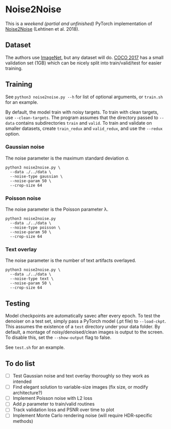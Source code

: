 # Noise2Noise
This is a *weekend (partial and unfinished)* PyTorch implementation of [Noise2Noise](https://arxiv.org/abs/1803.04189) (Lehtinen et al. 2018).

## Dataset

The authors use [ImageNet](http://image-net.org/download), but any dataset will do. [COCO 2017](http://cocodataset.org/#download) has a small validation set (1GB) which can be nicely split into train/valid/test for easier training.

## Training

See `python3 noise2noise.py --h` for list of optional arguments, or `train.sh` for an example.

By default, the model train with noisy targets. To train with clean targets, use `--clean-targets`. The program assumes that the directory passed to `--data` contains subdirectories `train` and `valid`. To train and validate on smaller datasets, create `train_redux` and `valid_redux`, and use the `--redux` option. 

### Gaussian noise
The noise parameter is the maximum standard deviation σ.
```
python3 noise2noise.py \
  --data ./../data \
  --noise-type gaussian \
  --noise-param 50 \
  --crop-size 64
```

### Poisson noise
The noise parameter is the Poisson parameter λ.
```
python3 noise2noise.py 
  --data ./../data \
  --noise-type poisson \
  --noise-param 50 \
  --crop-size 64
```

### Text overlay
The noise parameter is the number of text artifacts overlayed.
```
python3 noise2noise.py \
  --data ./../data \
  --noise-type text \
  --noise-param 50 \
  --crop-size 64
```

## Testing

Model checkpoints are automatically savec after every epoch. To test the denoiser on a test set, simply pass a PyTorch model (.pt file) to `--load-ckpt`. This assumes the existence of a `test` directory under your data folder. By default, a montage of noisy/denoised/clean images is output to the screen. To disable this, set the `--show-output` flag to false.

See `test.sh` for an example.

## To do list
- [ ] Test Gaussian noise and text overlay thoroughly so they work as intended
- [ ] Find elegant solution to variable-size images (fix size, or modify architecture?)
- [ ] Implement Poisson noise with L2 loss
- [ ] Add *p* parameter to train/valid routines
- [ ] Track validation loss and PSNR over time to plot
- [ ] Implement Monte Carlo rendering noise (will require HDR-specific methods)
